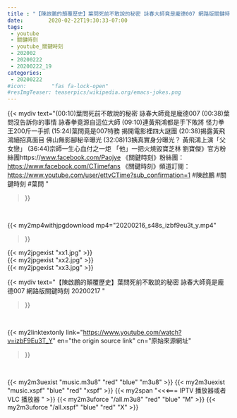 ```yaml
---
title : "【陳啟鵬的顛覆歷史】葉問死前不敢說的秘密 詠春大師竟是龐德007 網路版關鍵時刻 20200217 "
date:        2020-02-22T19:30:33-07:00
tags:
 - youtube
 - 關鍵時刻
 - youtube_關鍵時刻
 - 202002
 - 20200222
 - 20200222_19
categories:
 - 20200222
#icon:        "fas fa-lock-open"
#resImgTeaser: teaserpics/wikipedia.org/emacs-jokes.png
---
```


{{< mydiv text="(00:10)葉問死前不敢說的秘密 詠春大師竟是龐德007  (00:38)葉問沒告訴你的事情 詠春拳竟源自這位大師  (09:10)連黃飛鴻都是手下敗將 怪力拳王200斤一手抓  (15:24)葉問竟是007特務  揭開電影裡四大謎團  (20:38)揭露黃飛鴻絕招真面目 佛山無影腳秘辛曝光  (32:08)13姨真實身分曝光？  黃飛鴻上演「父女戀」  (36:44)宗師一生心血付之一炬 「他」一把火燒毀寶芝林   劉寶傑》官方粉絲團https://www.facebook.com/Paojye 《關鍵時刻》粉絲團：https://www.facebook.com/CTimefans 《關鍵時刻》頻道訂閱：https://www.youtube.com/user/ettvCTime?sub_confirmation=1  #陳啟鵬 #關鍵時刻 #葉問 "
>}}
<br>


{{< my2mp4withjpgdownload mp4="20200216_s48s_izbf9eu3t_y.mp4"
>}}

{{< my2jpgexist "xx1.jpg" >}}<br>
{{< my2jpgexist "xx2.jpg" >}}<br>
{{< my2jpgexist "xx3.jpg" >}}<br>



{{< mydiv text="【陳啟鵬的顛覆歷史】葉問死前不敢說的秘密 詠春大師竟是龐德007 網路版關鍵時刻 20200217 "
>}}
<br>

{{< my2linktextonly link="https://www.youtube.com/watch?v=izbF9Eu3T_Y"
en="the origin source link" cn="原始來源網址"
>}}


<br>

{{< my2m3uexist "music.m3u8" "red"  "blue" "m3u8" >}} {{< my2m3uexist "music.xspf" "blue" "red"  "xspf" >}} {{< my2span "<<<=== IPTV 播放器或者 VLC 播放器 " >}} {{< my2m3uforce "/all.m3u8" "red"  "blue" "M" >}} {{< my2m3uforce "/all.xspf" "blue" "red"  "X" >}} 
